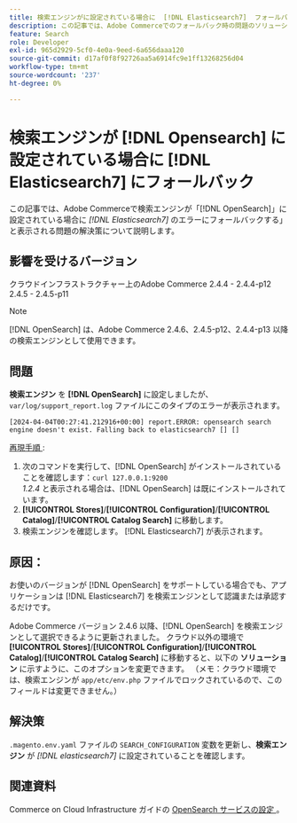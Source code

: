 ```yaml
---
title: 検索エンジンがに設定されている場合に  [!DNL Elasticsearch7]  フォールバック  [!DNL Opensearch]
description: この記事では、Adobe Commerceでのフォールバック時の問題のソリューショ  [!DNL Elasticsearch7]* error occurs when the search engine is set to [!DNL OpenSearch]  を説明します。
feature: Search
role: Developer
exl-id: 965d2929-5cf0-4e0a-9eed-6a656daaa120
source-git-commit: d17af0f8f92726aa5a6914fc9e1ff13268256d04
workflow-type: tm+mt
source-wordcount: '237'
ht-degree: 0%

---
```


# 検索エンジンが [!DNL Opensearch] に設定されている場合に [!DNL Elasticsearch7] にフォールバック

この記事では、Adobe Commerceで検索エンジンが「[!DNL OpenSearch]」に設定されている場合に *[!DNL Elasticsearch7]* のエラーにフォールバックする」と表示される問題の解決策について説明します。

## 影響を受けるバージョン

クラウドインフラストラクチャー上のAdobe Commerce
2.4.4 - 2.4.4-p12
2.4.5 - 2.4.5-p11

>[!NOTE]
>
>[!DNL OpenSearch] は、Adobe Commerce 2.4.6、2.4.5-p12、2.4.4-p13 以降の検索エンジンとして使用できます。

## 問題

**検索エンジン** を **[!DNL OpenSearch]** に設定しましたが、`var/log/support_report.log` ファイルにこのタイプのエラーが表示されます。

```[2024-04-04T00:27:41.212916+00:00] report.ERROR: opensearch search engine doesn't exist. Falling back to elasticsearch7 [] []```

<u> 再現手順 </u>:

1. 次のコマンドを実行して、[!DNL OpenSearch] がインストールされていることを確認します：`curl 127.0.0.1:9200`<br>
*1.2.4* と表示される場合は、[!DNL OpenSearch] は既にインストールされています。
1. **[!UICONTROL Stores]**/**[!UICONTROL Configuration]**/**[!UICONTROL Catalog]**/**[!UICONTROL Catalog Search]** に移動します。
1. 検索エンジンを確認します。 [!DNL Elasticsearch7] が表示されます。

## 原因：

お使いのバージョンが [!DNL OpenSearch] をサポートしている場合でも、アプリケーションは [!DNL Elasticsearch7] を検索エンジンとして認識または承認するだけです。

Adobe Commerce バージョン 2.4.6 以降、[!DNL OpenSearch] を検索エンジンとして選択できるように更新されました。
クラウド以外の環境で **[!UICONTROL Stores]**/**[!UICONTROL Configuration]**/**[!UICONTROL Catalog]**/**[!UICONTROL Catalog Search]** に移動すると、以下の **ソリューション** に示すように、このオプションを変更できます。
（メモ：クラウド環境では、検索エンジンが `app/etc/env.php` ファイルでロックされているので、このフィールドは変更できません。）

## 解決策

`.magento.env.yaml` ファイルの `SEARCH_CONFIGURATION` 変数を更新し、**検索エンジン** が *[!DNL elasticsearch7]* に設定されていることを確認します。

## 関連資料

Commerce on Cloud Infrastructure ガイドの [OpenSearch サービスの設定 &#x200B;](https://experienceleague.adobe.com/docs/commerce-cloud-service/user-guide/configure/service/opensearch.html?lang=ja)。
